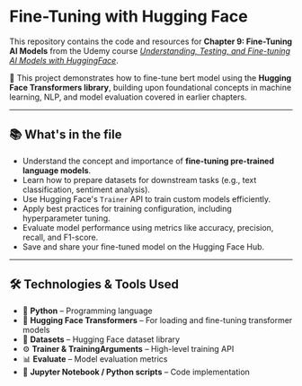 # Fine-Tuning with Hugging Face

This repository contains the code and resources for **Chapter 9: Fine-Tuning AI Models** from the Udemy course *[Understanding, Testing, and Fine-tuning AI Models with HuggingFace](https://www.udemy.com/course/ai-with-huggingface/)*.

🎯 This project demonstrates how to fine-tune bert model using the **Hugging Face Transformers library**, building upon foundational concepts in machine learning, NLP, and model evaluation covered in earlier chapters.

---

## 📚 What's in the file

- Understand the concept and importance of **fine-tuning pre-trained language models**.
- Learn how to prepare datasets for downstream tasks (e.g., text classification, sentiment analysis).
- Use Hugging Face's `Trainer` API to train custom models efficiently.
- Apply best practices for training configuration, including hyperparameter tuning.
- Evaluate model performance using metrics like accuracy, precision, recall, and F1-score.
- Save and share your fine-tuned model on the Hugging Face Hub.

---

## 🛠️ Technologies & Tools Used

- 🐍 **Python** – Programming language
- 🤗 **Hugging Face Transformers** – For loading and fine-tuning transformer models
- 🧪 **Datasets** – Hugging Face dataset library
- ⚙️ **Trainer & TrainingArguments** – High-level training API
- 📊 **Evaluate** – Model evaluation metrics
- 🧰 **Jupyter Notebook / Python scripts** – Code implementation
